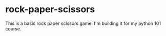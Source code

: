 # rock-paper-scissors
This is a basic rock paper scissors game.
I'm building it for my python 101 course.
